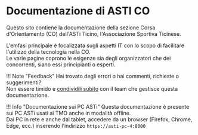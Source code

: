 # Documentazione di ASTI CO

Questo sito contiene la documentazione della sezione Corsa d'Orientamento (CO) dell'ASTi Ticino, l'Associazione Sportiva Ticinese.  

L'emfasi principale è focalizzata sugli aspetti IT con lo scopo di facilitare l'utilizzo della tecnologia nella CO.  
Le varie pagine coprono le esigenze sia degli organizzatori che dei concorrenti, siano essi principianti o esperti.  
  
!!! Note "Feedback"
    Hai trovato degli errori o hai commenti, richieste o suggerimenti?   
    Non essere timido e [condividili subito](about/feedback.md) con il team che gestisce questa documentazione.

!!! Info "Documentazione sui PC ASTi"
    Questa documentazione è presente sui PC ASTi usati ai TMO anche in modalità offline.  
    Dai PC in rete e anche dal tablet, accedere da un browser (Firefox, Chrome, Edge, ecc.) inserendo l'indirizzo `https://asti-pc-4:8000`